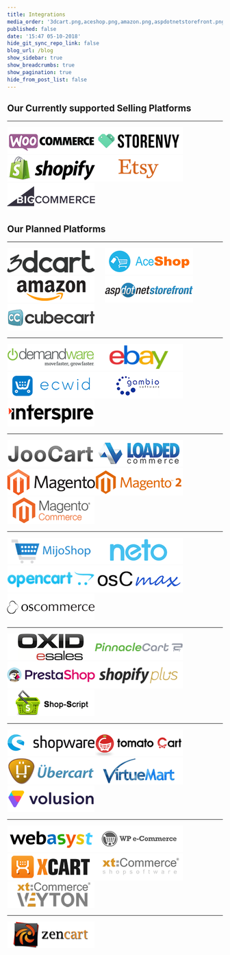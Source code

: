 ```yaml
---
title: Integrations
media_order: '3dcart.png,aceshop.png,amazon.png,aspdotnetstorefront.png,bigcommerce.png,cs-cart.png,cubecart.png,demandware.png,ebay.png,ecwid.png,etsy.png,gambio.png,interspire.png,joocart.png,loaded-commerce.png,magento.png,magento2.png,magento-cc.png,mijoshop.png,neto.png,opencart.png,oscmax.png,oscommerce.png,oxid.png,pinnacle-cart.png,prestashop.png,shopify.png,shopify-plus.png,shop-script.png,shopware.png,storenvy.png,tomatocart.png,ubercart.png,virtuemart.png,volusion.png,webasyst.png,woocommerce.png,wpe-commerce.png,x-cart.png,xt-commerce.png,xt-commerce-veyton.png,zen-cart.png'
published: false
date: '15:47 05-10-2018'
hide_git_sync_repo_link: false
blog_url: /blog
show_sidebar: true
show_breadcrumbs: true
show_pagination: true
hide_from_post_list: false
---
```


## Our Currently supported Selling Platforms

***

![](woocommerce.png)![](storenvy.png)![](shopify.png)![](etsy.png)![](bigcommerce.png)


## Our Planned Platforms

***
![](3dcart.png)&nbsp;&nbsp;&nbsp;&nbsp;&nbsp;&nbsp;![](aceshop.png)&nbsp;&nbsp;&nbsp;&nbsp;&nbsp;&nbsp;![](amazon.png)&nbsp;&nbsp;&nbsp;&nbsp;&nbsp;&nbsp;![](aspdotnetstorefront.png)&nbsp;&nbsp;&nbsp;&nbsp;&nbsp;&nbsp;![](cubecart.png)
***
![](demandware.png)![](ebay.png)![](ecwid.png)![](gambio.png)![](interspire.png)
***
![](joocart.png)![](loaded-commerce.png)![](magento.png)![](magento2.png)![](magento-cc.png)
***
![](mijoshop.png)![](neto.png)![](opencart.png)![](oscmax.png)![](oscommerce.png)
***
![](oxid.png)![](pinnacle-cart.png)![](prestashop.png)![](shopify-plus.png)![](shop-script.png)
***
![](shopware.png)![](tomatocart.png)![](ubercart.png)![](virtuemart.png)![](volusion.png)
***
![](webasyst.png)![](wpe-commerce.png)![](x-cart.png)![](xt-commerce.png)![](xt-commerce-veyton.png)
***
![](zen-cart.png)
